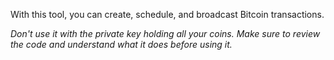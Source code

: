 With this tool, you can create, schedule, and broadcast Bitcoin transactions.

*Don't use it with the private key holding all your coins. Make sure to review the code and understand what it does before using it.*
